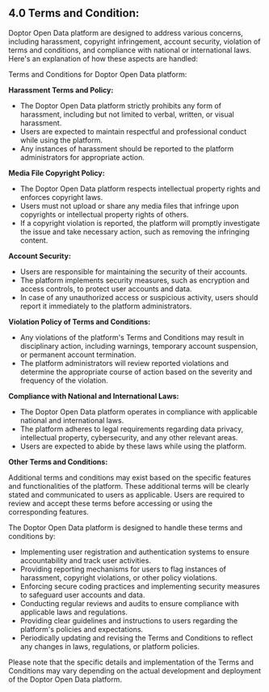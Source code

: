 ## **4.0**  **Terms and Condition:**

Doptor Open Data platform are designed to address various concerns, including harassment, copyright infringement, account security, violation of terms and conditions, and compliance with national or international laws. Here's an explanation of how these aspects are handled:

Terms and Conditions for Doptor Open Data platform:

**Harassment Terms and Policy:**

- The Doptor Open Data platform strictly prohibits any form of harassment, including but not limited to verbal, written, or visual harassment.
- Users are expected to maintain respectful and professional conduct while using the platform.
- Any instances of harassment should be reported to the platform administrators for appropriate action.

**Media File Copyright Policy:**

- The Doptor Open Data platform respects intellectual property rights and enforces copyright laws.
- Users must not upload or share any media files that infringe upon copyrights or intellectual property rights of others.
- If a copyright violation is reported, the platform will promptly investigate the issue and take necessary action, such as removing the infringing content.

**Account Security:**

- Users are responsible for maintaining the security of their accounts.
- The platform implements security measures, such as encryption and access controls, to protect user accounts and data.
- In case of any unauthorized access or suspicious activity, users should report it immediately to the platform administrators.

**Violation Policy of Terms and Conditions:**

- Any violations of the platform's Terms and Conditions may result in disciplinary action, including warnings, temporary account suspension, or permanent account termination.
- The platform administrators will review reported violations and determine the appropriate course of action based on the severity and frequency of the violation.

**Compliance with National and International Laws:**

- The Doptor Open Data platform operates in compliance with applicable national and international laws.
- The platform adheres to legal requirements regarding data privacy, intellectual property, cybersecurity, and any other relevant areas.
- Users are expected to abide by these laws while using the platform.

**Other Terms and Conditions:**

Additional terms and conditions may exist based on the specific features and functionalities of the platform. These additional terms will be clearly stated and communicated to users as applicable. Users are required to review and accept these terms before accessing or using the corresponding features.

The Doptor Open Data platform is designed to handle these terms and conditions by:

- Implementing user registration and authentication systems to ensure accountability and track user activities.
- Providing reporting mechanisms for users to flag instances of harassment, copyright violations, or other policy violations.
- Enforcing secure coding practices and implementing security measures to safeguard user accounts and data.
- Conducting regular reviews and audits to ensure compliance with applicable laws and regulations.
- Providing clear guidelines and instructions to users regarding the platform's policies and expectations.
- Periodically updating and revising the Terms and Conditions to reflect any changes in laws, regulations, or platform policies.

Please note that the specific details and implementation of the Terms and Conditions may vary depending on the actual development and deployment of the Doptor Open Data platform.
